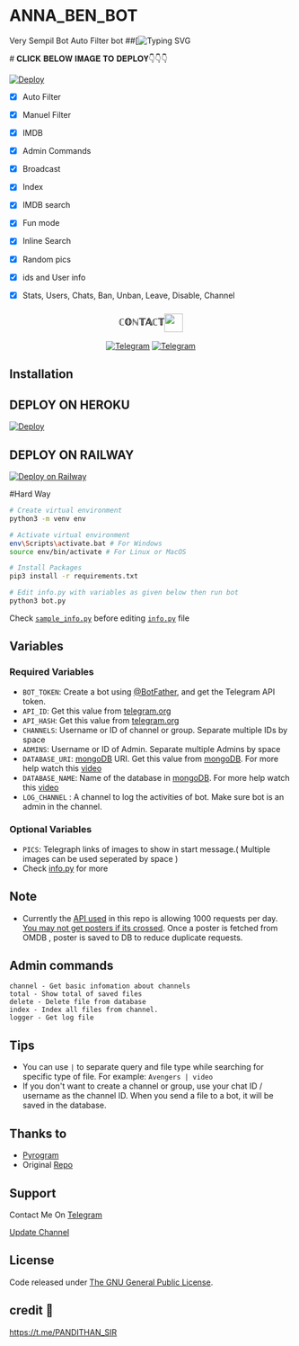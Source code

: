 # ANNA_BEN_BOT
Very Sempil Bot Auto Filter bot
##[![Typing SVG](https://readme-typing-svg.herokuapp.com/?lines=welcome+To+𝑨𝑵𝑵𝑵𝑨-𝑩𝑬𝑵-𝑭𝑰𝑳𝑻𝑬𝑹-𝑩𝑶𝑻!;created+by+𝑻𝑬𝑨𝑴+𝑨𝑵𝑵𝑨+𝑩𝑬𝑵!;A+simple+autofilter+Bot!;Auto+filter+with+double+button!;start+message+with+pic!;and+all+futures!)
</p>
# 𝐂𝐋𝐈𝐂𝐊 𝐁𝐄𝐋𝐎𝐖 𝐈𝐌𝐀𝐆𝐄 𝐓𝐎 𝐃𝐄𝐏𝐋𝐎𝐘👇👇👇


[![Deploy](https://telegra.ph/file/d35d46c4b9f7bfc79564e.jpg)](https://heroku.com/deploy?template=https://github.com/Lallu-lallus/anna-ben-repo)

- [x] Auto Filter
- [x] Manuel Filter
- [x] IMDB
- [x] Admin Commands
- [x] Broadcast
- [x] Index
- [x] IMDB search
- [x] Fun mode
- [x] Inline Search
- [x] Random pics
- [x] ids and User info 
- [x] Stats, Users, Chats, Ban, Unban, Leave, Disable, Channel



<h3 align="center">ℂ𝕆ℕ𝕋𝔸ℂ𝕋<img align="center" src="https://github.com/PANDITHAN/PANDITHAN/blob/main/assets/Hot.gif" height="33px" /></h3>
<p align="center">
<a href="https://t.me/pro_editor_tg"><img alt="Telegram" src="https://img.shields.io/badge/𝙳𝙴𝚅 1-2CA5E0?style=for-the-badge&logo=telegram&logoColor=white"/></a>
<a href="https://t.me/PANDITHAN_SIR"><img alt="Telegram" src="https://img.shields.io/badge/𝙳𝙴𝚅 2-2CA5E0?style=for-the-badge&logo=telegram&logoColor=white"/></a>
</p>



## Installation

















## DEPLOY ON HEROKU
[![Deploy](https://www.herokucdn.com/deploy/button.svg)](https://heroku.com/deploy?template=https://github.com/kamarjahan/AnnaBen_robot)

## DEPLOY ON RAILWAY
[![Deploy on Railway](https://railway.app/button.svg)](https://railway.app/new/template?template=https%3A%2F%2Fgithub.com%2Frailwayapp%2Fexamples%2Ftree%2Fmaster%2Fexamples%2Fflask&envs=ADMINS%2CAPI_HASH%2CAPI_ID%2CAUTH_CHANNEL%2CAUTH_USERS%2CBOT_TOKEN%2CCACHE_TIME%2CCHANNELS%2CCOLLECTION_NAME%2CCUSTOM_FILE_CAPTION%2CDATABASE_NAME%2CDATABASE_URI%2CLOG_CHANNEL%2CPICS%2CSUPPORT_CHAT%2CUSE_CAPTION_FILTER&optionalEnvs=AUTH_CHANNEL%2CAUTH_USERS&ADMINSDesc=Username+or+ID+of+Admin.+Separate+multiple+Admins+by+space.&API_HASHDesc=Get+this+value+from+https%3A%2F%2Fmy.telegram.org&API_IDDesc=Get+this+value+from+https%3A%2F%2Fmy.telegram.org&AUTH_CHANNELDesc=ID+of+channel.Make+sure+bot+is+admin+in+this+channel.+Without+subscribing+this+channel+users+cannot+use+bot.&AUTH_USERSDesc=Username+or+ID+of+users+to+give+access+of+inline+search.+Separate+multiple+users+by+space.+Leave+it+empty+if+you+don%27t+want+to+restrict+bot+usage.&BOT_TOKENDesc=Your+bot+token&CACHE_TIMEDesc=The+maximum+amount+of+time+in+seconds+that+the+result+of+the+inline+query+may+be+cached+on+the+server&CHANNELSDesc=Username+or+ID+of+channel+or+group.+Separate+multiple+IDs+by+space&COLLECTION_NAMEDesc=Name+of+the+collections.+Defaults+to+Telegram_files.+If+you+are+using+the+same+database%2C+then+use+different+collection+name+for+each+bot&CUSTOM_FILE_CAPTIONDesc=A+custom+file+caption+for+your+files.+formatable+with+%2C+file_name%2C+file_caption%2C+file_size%2C+Read+Readme.md+for+better+understanding.&DATABASE_NAMEDesc=Name+of+the+database+in+mongoDB.+For+more+help+watch+this+video+-+https%3A%2F%2Fyoutu.be%2FdsuTn4qV2GA&DATABASE_URIDesc=mongoDB+URI.+Get+this+value+from+https%3A%2F%2Fwww.mongodb.com.+For+more+help+watch+this+video+-+https%3A%2F%2Fyoutu.be%2FdsuTn4qV2GA&LOG_CHANNELDesc=Bot+Logs%2CGive+a+channel+id+with+-100xxxxxxx&PICSDesc=Add+some+telegraph+link+of+pictures&SUPPORT_CHATDesc=Username+of+a+Support+Group+%2F+ADMIN.+%28+Should+be+username+without+%40+and+not+ID%29&USE_CAPTION_FILTERDesc=Whether+bot+should+use+captions+to+improve+search+results.+%28True+False%29&CACHE_TIMEDefault=300&COLLECTION_NAMEDefault=Telegram_files&USE_CAPTION_FILTERDefault=False&referralCode=Alif)

#Hard Way

```bash
# Create virtual environment
python3 -m venv env

# Activate virtual environment
env\Scripts\activate.bat # For Windows
source env/bin/activate # For Linux or MacOS

# Install Packages
pip3 install -r requirements.txt

# Edit info.py with variables as given below then run bot
python3 bot.py
```
Check [`sample_info.py`](sample_info.py) before editing [`info.py`](info.py) file

## Variables

### Required Variables
* `BOT_TOKEN`: Create a bot using [@BotFather](https://telegram.dog/BotFather), and get the Telegram API token.
* `API_ID`: Get this value from [telegram.org](https://my.telegram.org/apps)
* `API_HASH`: Get this value from [telegram.org](https://my.telegram.org/apps)
* `CHANNELS`: Username or ID of channel or group. Separate multiple IDs by space
* `ADMINS`: Username or ID of Admin. Separate multiple Admins by space
* `DATABASE_URI`: [mongoDB](https://www.mongodb.com) URI. Get this value from [mongoDB](https://www.mongodb.com). For more help watch this [video](https://youtu.be/1G1XwEOnxxo)
* `DATABASE_NAME`: Name of the database in [mongoDB](https://www.mongodb.com). For more help watch this [video](https://youtu.be/1G1XwEOnxxo)
* `LOG_CHANNEL` : A channel to log the activities of bot. Make sure bot is an admin in the channel.
### Optional Variables
* `PICS`: Telegraph links of images to show in start message.( Multiple images can be used seperated by space )
* Check [info.py](https://github.com/EvamariaTG/evamaria/blob/master/info.py) for more

## Note
* Currently the [API used](http://www.omdbapi.com) in this repo is allowing 1000 requests per day. [You may not get posters if its crossed](https://t.me/ThankTelegram/910168). 
Once a poster is fetched from OMDB , poster is saved to DB to reduce duplicate requests.

## Admin commands
```
channel - Get basic infomation about channels
total - Show total of saved files
delete - Delete file from database
index - Index all files from channel.
logger - Get log file
```

## Tips
* You can use `|` to separate query and file type while searching for specific type of file. For example: `Avengers | video`
* If you don't want to create a channel or group, use your chat ID / username as the channel ID. When you send a file to a bot, it will be saved in the database.



## Thanks to 
* [Pyrogram](https://github.com/pyrogram/pyrogram)
* Original [Repo](https://github.com/Lallu-lallus/ALPHA_IMDB_BOT)


## Support
Contact Me On [Telegram](https://t.me/Pro_editor_tg)

[Update Channel](https://t.me/Team_annaben)

## License
Code released under [The GNU General Public License](LICENSE).
## credit 🤠
https://t.me/PANDITHAN_SIR
